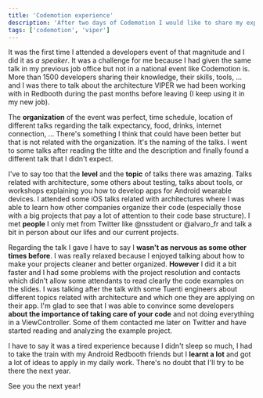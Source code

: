 ```yaml
---
title: 'Codemotion experience'
description: 'After two days of Codemotion I would like to share my experience in my first time in a developers event like that one'
tags: ['codemotion', 'viper']
---
```


It was the first time I attended a developers event of that magnitude and I did it as _a speaker_. It was a challenge for me because I had given the same talk in my previous job office but not in a national event like Codemotion is. More than 1500 developers sharing their knowledge, their skills, tools, ... and I was there to talk about the architecture VIPER we had been working with in Redbooth during the past months before leaving (I keep using it in my new job).

The **organization** of the event was perfect, time schedule, location of different talks regarding the talk expectancy, food, drinks, internet connection, ... There's something I think that could have been better but that is not related with the organization. It's the naming of the talks. I went to some talks after reading the titlte and the description and finally found a different talk that I didn't expect.

I've to say too that the **level** and the **topic** of talks there was amazing. Talks related with architecture, some others about testing, talks about tools, or workshops explaining you how to develop apps for Android wearable devices. I attended some iOS talks related with architectures where I was able to learn how other companies organize their code (especially those with a big projects that pay a lot of attention to their code base structure). I met **people** I only met from Twitter like @nsstudent or @alvaro_fr and talk a bit in person about our lifes and our current projects.

Regarding the talk I gave I have to say I **wasn't as nervous as some other times before**. I was really relaxed because I enjoyed talking about how to make your projects cleaner and better organized. **However** I did it a bit faster and I had some problems with the project resolution and contacts which didn't allow some attendants to read clearly the code examples on the slides. I was talking after the talk with some Tuenti engineers about different topics related with architecture and which one they are applying on their app. I'm glad to see that I was able to convince some developers **about the importance of taking care of your code** and not doing everything in a ViewController. Some of them contacted me later on Twitter and have started reading and analyzing the example project.

I have to say it was a tired experience because I didn't sleep so much, I had to take the train with my Android Redbooth friends but I **learnt a lot** and got a lot of ideas to apply in my daily work. There's no doubt that I'll try to be there the next year.

See you the next year!
